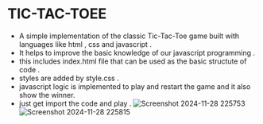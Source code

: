 # TIC-TAC-TOEE
* A simple implementation of the classic Tic-Tac-Toe game built with languages like html , css and javascript .
* It helps to improve the basic knowledge of our javascript programming .
* this includes index.html file that can be used as the basic structute of code .
* styles are added by style.css .
* javascript logic is implemented to play and restart the game and it also show the winner.
* just get import the code and play .
![Screenshot 2024-11-28 225753](https://github.com/user-attachments/assets/1d80d825-930c-46f6-bf08-c99e0d83932a)
![Screenshot 2024-11-28 225815](https://github.com/user-attachments/assets/94a9d9a3-1838-4c94-a91f-9c502a0507cf)




